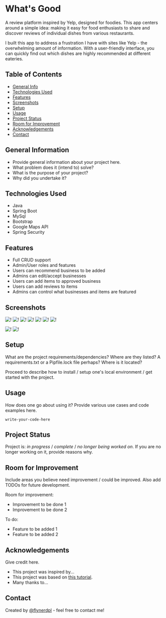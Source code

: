 # What's Good
 A review platform inspired by Yelp, designed for foodies. This app centers around a simple idea: making it easy for food enthusiasts to share and discover reviews of individual dishes from various restaurants.

 I built this app to address a frustration I have with sites like Yelp - the overwhelming amount of information. With a user-friendly interface, you can quickly find out which dishes are highly recommended at different eateries. 
<!-- Live demo [_here_](https://www.example.com).  If you have the project hosted somewhere, include the link here. -->

## Table of Contents
* [General Info](#general-information)
* [Technologies Used](#technologies-used)
* [Features](#features)
* [Screenshots](#screenshots)
* [Setup](#setup)
* [Usage](#usage)
* [Project Status](#project-status)
* [Room for Improvement](#room-for-improvement)
* [Acknowledgements](#acknowledgements)
* [Contact](#contact)
<!-- * [License](#license) -->


## General Information
- Provide general information about your project here.
- What problem does it (intend to) solve?
- What is the purpose of your project?
- Why did you undertake it?
<!-- You don't have to answer all the questions - just the ones relevant to your project. -->


## Technologies Used
- Java
- Spring Boot
- MySql
- Bootstrap
- Google Maps API
- Spring Security


## Features
- Full CRUD support
- Admin/User roles and features
- Users can recommend business to be added
- Admins can edit/accept businesses
- Users can add items to approved business
- Users can add reviews to items
- Admins can control what businesses and items are featured


## Screenshots
![!](https://github.com/DatGuy8/whatsGood-final/blob/master/Screenshots/Screenshot%202023-07-28%20102252.png)
![!](https://github.com/DatGuy8/whatsGood-final/blob/master/Screenshots/Screenshot%202023-07-28%20102308.png)
![!](https://github.com/DatGuy8/whatsGood-final/blob/master/Screenshots/Screenshot%202023-07-28%20102546.png)
![!](https://github.com/DatGuy8/whatsGood-final/blob/master/Screenshots/Screenshot%202023-07-28%20102604.png)
![!](https://github.com/DatGuy8/whatsGood-final/blob/master/Screenshots/Screenshot%202023-07-28%20102622.png)
![!](https://github.com/DatGuy8/whatsGood-final/blob/master/Screenshots/Screenshot%202023-07-28%20104020.png)
![!](https://github.com/DatGuy8/whatsGood-final/blob/master/Screenshots/Screenshot%202023-07-28%20102130.png)

![!](https://github.com/DatGuy8/whatsGood-final/blob/master/Screenshots/Screenshot%202023-07-28%20102111.png)
![!](https://github.com/DatGuy8/whatsGood-final/blob/master/Screenshots/Screenshot%202023-07-28%20105339.png)


<!-- If you have screenshots you'd like to share, include them here. -->


## Setup
What are the project requirements/dependencies? Where are they listed? A requirements.txt or a Pipfile.lock file perhaps? Where is it located?

Proceed to describe how to install / setup one's local environment / get started with the project.


## Usage
How does one go about using it?
Provide various use cases and code examples here.

`write-your-code-here`


## Project Status
Project is: _in progress_ / _complete_ / _no longer being worked on_. If you are no longer working on it, provide reasons why.


## Room for Improvement
Include areas you believe need improvement / could be improved. Also add TODOs for future development.

Room for improvement:
- Improvement to be done 1
- Improvement to be done 2

To do:
- Feature to be added 1
- Feature to be added 2


## Acknowledgements
Give credit here.
- This project was inspired by...
- This project was based on [this tutorial](https://www.example.com).
- Many thanks to...


## Contact
Created by [@flynerdpl](https://www.flynerd.pl/) - feel free to contact me!


<!-- Optional -->
<!-- ## License -->
<!-- This project is open source and available under the [... License](). -->

<!-- You don't have to include all sections - just the one's relevant to your project -->
